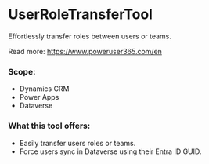 # UserRoleTransferTool
Effortlessly transfer roles between users or teams.

Read more: https://www.poweruser365.com/en

### Scope:
- Dynamics CRM
- Power Apps
- Dataverse

### What this tool offers:
- Easily transfer users roles or teams.
- Force users sync in Dataverse using their Entra ID GUID.
